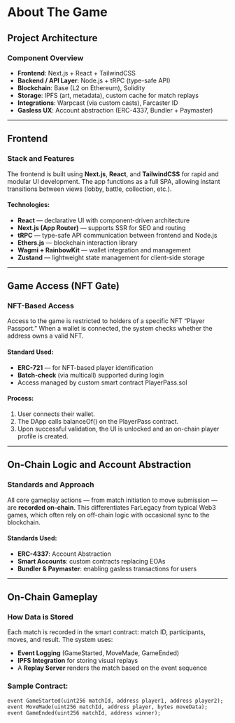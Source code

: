 # About The Game

## Project Architecture

### Component Overview

* **Frontend**: Next.js + React + TailwindCSS
* **Backend / API Layer**: Node.js + tRPC (type-safe API)
* **Blockchain**: Base (L2 on Ethereum), Solidity
* **Storage**: IPFS (art, metadata), custom cache for match replays
* **Integrations**: Warpcast (via custom casts), Farcaster ID
* **Gasless UX**: Account abstraction (ERC-4337, Bundler + Paymaster)

***

## Frontend

### Stack and Features

The frontend is built using **Next.js**, **React**, and **TailwindCSS** for rapid and modular UI development. The app functions as a full SPA, allowing instant transitions between views (lobby, battle, collection, etc.).

#### Technologies:

* **React** — declarative UI with component-driven architecture
* **Next.js (App Router)** — supports SSR for SEO and routing
* **tRPC** — type-safe API communication between frontend and Node.js
* **Ethers.js** — blockchain interaction library
* **Wagmi + RainbowKit** — wallet integration and management
* **Zustand** — lightweight state management for client-side storage

***

## Game Access (NFT Gate)

### NFT-Based Access

Access to the game is restricted to holders of a specific NFT “Player Passport.” When a wallet is connected, the system checks whether the address owns a valid NFT.

#### Standard Used:

* **ERC-721** — for NFT-based player identification
* **Batch-check** (via multicall) supported during login
* Access managed by custom smart contract PlayerPass.sol

#### Process:

1. User connects their wallet.
2. The DApp calls balanceOf() on the PlayerPass contract.
3. Upon successful validation, the UI is unlocked and an on-chain player profile is created.

***

## On-Chain Logic and Account Abstraction

### Standards and Approach

All core gameplay actions — from match initiation to move submission — are **recorded on-chain**. This differentiates FarLegacy from typical Web3 games, which often rely on off-chain logic with occasional sync to the blockchain.

#### Standards Used:

* **ERC-4337**: Account Abstraction
* **Smart Accounts**: custom contracts replacing EOAs
* **Bundler & Paymaster**: enabling gasless transactions for users

***

## On-Chain Gameplay

### **How Data is Stored**

Each match is recorded in the smart contract: match ID, participants, moves, and result. The system uses:

* **Event Logging** (GameStarted, MoveMade, GameEnded)
* **IPFS Integration** for storing visual replays
* A **Replay Server** renders the match based on the event sequence

### Sample Contract:&#x20;

```solidity
event GameStarted(uint256 matchId, address player1, address player2);
event MoveMade(uint256 matchId, address player, bytes moveData);
event GameEnded(uint256 matchId, address winner);
```
